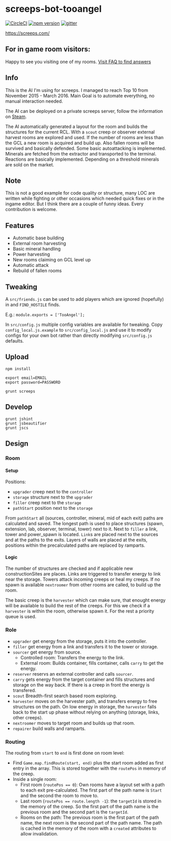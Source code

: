 # screeps-bot-tooangel

[![CircleCI](https://circleci.com/gh/TooAngel/screeps.svg?style=svg)](https://circleci.com/gh/TooAngel/screeps)
[![npm version](https://badge.fury.io/js/screeps-bot-tooangel.svg)](https://badge.fury.io/js/screeps-bot-tooangel)
[![gitter](https://badges.gitter.im/gitterHQ/gitter.png)](https://gitter.im/screeps-bot-tooangel/Lobby)

https://screeps.com/

## For in game room visitors:

Happy to see you visiting one of my rooms. [Visit FAQ to find answers](FAQ.md)

## Info

This is the AI I'm using for screeps. I managed to reach Top 10
from November 2015 - March 2016. Main Goal is to automate everything, no
manual interaction needed.

The AI can be deployed on a private screeps server, follow the information on
[Steam](http://steamcommunity.com/sharedfiles/filedetails/?id=800902233).

The AI automatically generated a layout for the room and builds the structures
for the current RCL. With a `scout` creep or observer external harvest rooms
are explored and used. If the number of rooms are less than the GCL a new room
is acquired and build up. Also fallen rooms will be survived and basically
defended. Some basic autoattacking is implemented. Minerals
are fetched from the extractor and transported to the terminal. Reactions
are basically implemented. Depending on a threshold minerals are sold on the
market.

## Note

This is not a good example for code quality or structure, many LOC are written
while fighting or other occasions which needed quick fixes or in the ingame
editor. But I think there are a couple of funny ideas. Every contribution is
welcome.

## Features

 - Automatic base building 
 - External room harvesting 
 - Basic mineral handling 
 - Power harvesting
 - New rooms claiming on GCL level up 
 - Automatic attack 
 - Rebuild of fallen rooms 

## Tweaking

A `src/friends.js` can be used to add players which are ignored (hopefully) in
and `FIND_HOSTILE` finds.

E.g.: 
`module.exports = ['TooAngel'];`

In `src/config.js` multiple config variables are available for tweaking. Copy
`config_local.js.example` to `src/config_local.js` and use it to modify configs
for your own bot rather than directly modifying `src/config.js` defaults.

## Upload

    npm install

    export email=EMAIL
    export password=PASSWORD

    grunt screeps

## Develop

    grunt jshint
    grunt jsbeautifier
    grunt jscs

## Design
 
### Room

#### Setup

Positions:
 - `upgrader` creep next to the `controller`
 - `storage` structure next to the `upgrader`
 - `filler` creep next to the `storage`
 - `pathStart` position next to the `storage`

 
From `pathStart` all (sources, controller, mineral, mid of each exit) paths
are calculated and saved. The longest path is used to place structures (spawn,
extension, lab, observer, terminal, tower) next to it. Next to `filler` a link,
tower and power_spawn is located. `Link`s are placed next to the sources and at
the paths to the exits. Layers of walls are placed at the exits, positions
within the precalculated paths are replaced by ramparts.

#### Logic

The number of structures are checked and if applicable new constructionSites
are places. Links are triggered to transfer energy to link near the storage.
Towers attack incoming creeps or heal my creeps. If no spawn is available
`nextroomer` from other rooms are called, to build up the room.

The basic creep is the `harvester` which can make sure, that enought energy
will be available to build the rest of the creeps. For this we check if
a `harvester` is within the room, otherwise spawn it. For the rest a priority
queue is used.

 
### Role

 - `upgrader` get energy from the storage, puts it into the controller.
 - `filler` get energy from a link and transfers it to the tower or storage.
 - `sourcer` get energy from source.
   - Controlled room: Transfers the energy to the link.
   - External room: Builds container, fills container, calls `carry` to get
   the energy.
 - `reserver` reservs an external controller and calls `sourcer`.
 - `carry` gets energy from the target container and fills structures and
 storage on the way back. If there is a creep in front the energy is transfered.
 - `scout` Breadth-first search based room exploring.
 - `harvester` moves on the harvester path, and transfers energy to free structures
   on the path. On low energy in storage, the `harvester` falls back to the
   start up phase without relying on anything (storage, links, other creeps).
 - `nextroomer` moves to target room and builds up that room.
 - `repairer` build walls and ramparts.


### Routing

The routing from `start` to `end` is first done on room level:

 - Find `Game.map.findRoute(start, end)` plus the start room added as first
   entry in the array. This is stored together with the `routePos` in memory
   of the creep.
 - Inside a single room:
   - First room (`routePos == 0`): Own rooms have a layout set with a path to
     each exit pre-calculated. The first part of the path name is `Start` and
     the second the room to move to.
   - Last room (`routePos == route.length -1`): the `targetId` is stored in the
     memory of the creep. So the first part of the path name is the previous
     room and the second part is the `targetId`.
   - Rooms on the path: The previous room is the first part of the path name,
     the next room is the second part of the path name.
   The path is cached in the memory of the room with a `created` attributes
   to allow invalidation.

